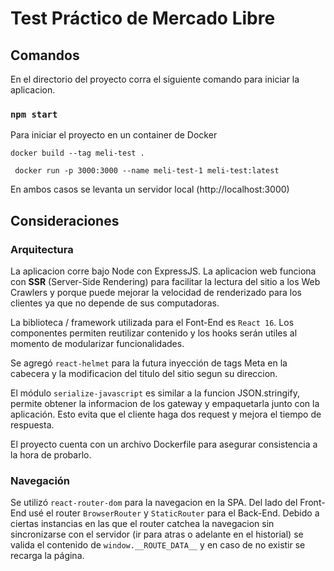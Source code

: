 # Test Práctico de Mercado Libre

## Comandos

En el directorio del proyecto corra el siguiente comando para iniciar la aplicacion.

### `npm start`

Para iniciar el proyecto en un container de Docker

` docker build --tag meli-test . ` 

` docker run -p 3000:3000 --name meli-test-1 meli-test:latest`

En ambos casos se levanta un servidor local (http://localhost:3000)

## Consideraciones

### Arquitectura
La aplicacion corre bajo Node con ExpressJS. La aplicacion web funciona con **SSR** (Server-Side Rendering) para facilitar la lectura del sitio a los Web Crawlers y porque puede mejorar la velocidad de renderizado para los clientes ya que no depende de sus computadoras.

La biblioteca / framework utilizada para el Font-End es `React 16`. Los componentes permiten reutilizar contenido y los hooks serán utiles al momento de modularizar funcionalidades.

Se agregó `react-helmet` para la futura inyección de tags Meta en la cabecera y la modificacion del titulo del sitio segun su direccion.

El módulo `serialize-javascript` es similar a la funcion JSON.stringify, permite obtener la informacion de los gateway y empaquetarla junto con la aplicación. Esto evita que el cliente haga dos request y mejora el tiempo de respuesta.

El proyecto cuenta con un archivo Dockerfile para asegurar consistencia a la hora de probarlo.

### Navegación

Se utilizó `react-router-dom` para la navegacion en la SPA. Del lado del Front-End usé el router `BrowserRouter` y `StaticRouter` para el Back-End. Debido a ciertas instancias en las que el router catchea la navegacion sin sincronizarse con el servidor (ir para atras o adelante en el historial)  se valida el contenido de `window.__ROUTE_DATA__` y en caso de no existir se recarga la página. 